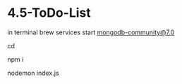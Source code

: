 # 4.5-ToDo-List

in terminal
brew services start mongodb-community@7.0

cd 

npm i

nodemon index.js

